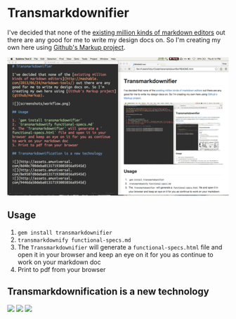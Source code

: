 # Transmarkdownifier

I've decided that none of the [existing million kinds of markdown editors](http://mashable.com/2013/06/24/markdown-tools/) out there are any good for me to write my design docs on. So I'm creating my own here using [Github's Markup project](github/markup).

![](screenshots/workflow.gif)

## Usage

1. `gem install transmarkdownifier`
2. `transmarkdownify functional-specs.md`
4. The `Transmarkdownifier` will generate a `functional-specs.html` file and open it in your browser and keep an eye on it for you as continue to work on your markdown doc
5. Print to pdf from your browser

## Transmarkdownification is a new technology

![](http://assets.amuniversal.com/8d40c700deba01317193005056a9545d)
![](http://assets.amuniversal.com/8e9507d0deba01317193005056a9545d)
![](http://assets.amuniversal.com/9446da50deba01317193005056a9545d)

